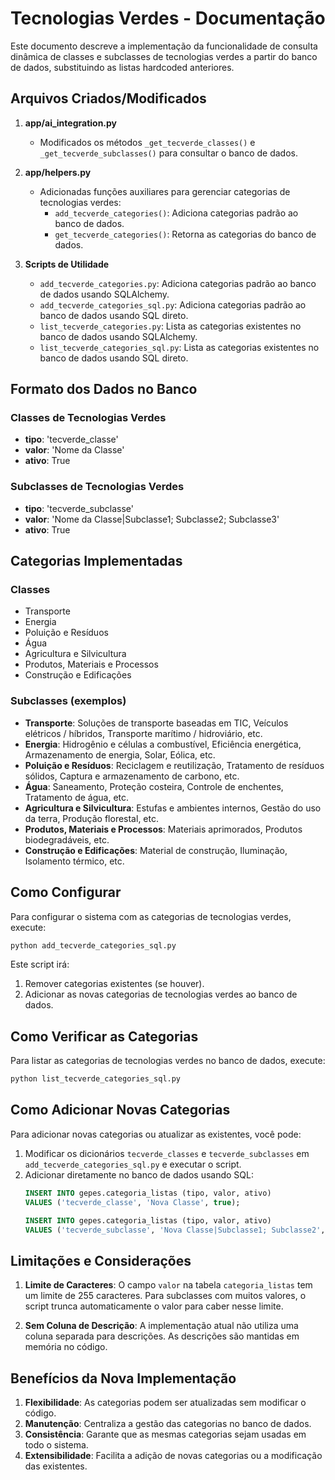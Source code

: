 # Tecnologias Verdes - Documentação

Este documento descreve a implementação da funcionalidade de consulta dinâmica de classes e subclasses de tecnologias verdes a partir do banco de dados, substituindo as listas hardcoded anteriores.

## Arquivos Criados/Modificados

1. **app/ai_integration.py**
   - Modificados os métodos `_get_tecverde_classes()` e `_get_tecverde_subclasses()` para consultar o banco de dados.

2. **app/helpers.py**
   - Adicionadas funções auxiliares para gerenciar categorias de tecnologias verdes:
     - `add_tecverde_categories()`: Adiciona categorias padrão ao banco de dados.
     - `get_tecverde_categories()`: Retorna as categorias do banco de dados.

3. **Scripts de Utilidade**
   - `add_tecverde_categories.py`: Adiciona categorias padrão ao banco de dados usando SQLAlchemy.
   - `add_tecverde_categories_sql.py`: Adiciona categorias padrão ao banco de dados usando SQL direto.
   - `list_tecverde_categories.py`: Lista as categorias existentes no banco de dados usando SQLAlchemy.
   - `list_tecverde_categories_sql.py`: Lista as categorias existentes no banco de dados usando SQL direto.

## Formato dos Dados no Banco

### Classes de Tecnologias Verdes
- **tipo**: 'tecverde_classe'
- **valor**: 'Nome da Classe'
- **ativo**: True

### Subclasses de Tecnologias Verdes
- **tipo**: 'tecverde_subclasse'
- **valor**: 'Nome da Classe|Subclasse1; Subclasse2; Subclasse3'
- **ativo**: True

## Categorias Implementadas

### Classes
- Transporte
- Energia
- Poluição e Resíduos
- Água
- Agricultura e Silvicultura
- Produtos, Materiais e Processos
- Construção e Edificações

### Subclasses (exemplos)
- **Transporte**: Soluções de transporte baseadas em TIC, Veículos elétricos / híbridos, Transporte marítimo / hidroviário, etc.
- **Energia**: Hidrogênio e células a combustível, Eficiência energética, Armazenamento de energia, Solar, Eólica, etc.
- **Poluição e Resíduos**: Reciclagem e reutilização, Tratamento de resíduos sólidos, Captura e armazenamento de carbono, etc.
- **Água**: Saneamento, Proteção costeira, Controle de enchentes, Tratamento de água, etc.
- **Agricultura e Silvicultura**: Estufas e ambientes internos, Gestão do uso da terra, Produção florestal, etc.
- **Produtos, Materiais e Processos**: Materiais aprimorados, Produtos biodegradáveis, etc.
- **Construção e Edificações**: Material de construção, Iluminação, Isolamento térmico, etc.

## Como Configurar

Para configurar o sistema com as categorias de tecnologias verdes, execute:

```bash
python add_tecverde_categories_sql.py
```

Este script irá:
1. Remover categorias existentes (se houver).
2. Adicionar as novas categorias de tecnologias verdes ao banco de dados.

## Como Verificar as Categorias

Para listar as categorias de tecnologias verdes no banco de dados, execute:

```bash
python list_tecverde_categories_sql.py
```

## Como Adicionar Novas Categorias

Para adicionar novas categorias ou atualizar as existentes, você pode:

1. Modificar os dicionários `tecverde_classes` e `tecverde_subclasses` em `add_tecverde_categories_sql.py` e executar o script.
2. Adicionar diretamente no banco de dados usando SQL:
   ```sql
   INSERT INTO gepes.categoria_listas (tipo, valor, ativo) 
   VALUES ('tecverde_classe', 'Nova Classe', true);
   
   INSERT INTO gepes.categoria_listas (tipo, valor, ativo) 
   VALUES ('tecverde_subclasse', 'Nova Classe|Subclasse1; Subclasse2', true);
   ```

## Limitações e Considerações

1. **Limite de Caracteres**: O campo `valor` na tabela `categoria_listas` tem um limite de 255 caracteres. Para subclasses com muitos valores, o script trunca automaticamente o valor para caber nesse limite.

2. **Sem Coluna de Descrição**: A implementação atual não utiliza uma coluna separada para descrições. As descrições são mantidas em memória no código.

## Benefícios da Nova Implementação

1. **Flexibilidade**: As categorias podem ser atualizadas sem modificar o código.
2. **Manutenção**: Centraliza a gestão das categorias no banco de dados.
3. **Consistência**: Garante que as mesmas categorias sejam usadas em todo o sistema.
4. **Extensibilidade**: Facilita a adição de novas categorias ou a modificação das existentes.
